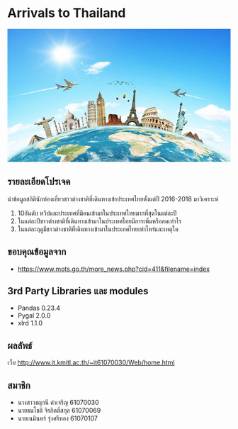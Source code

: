# Arrivals to Thailand
<img src="images/travel.jpg" width="700px"  height="300"><br>
## รายละเอียดโปรเจค
นำข้อมูลสถิตินักท่องเที่ยวชาวต่างชาติที่เดินทางเข้าประเทศไทยตั้งแต่ปี 2016-2018 มาวิเคราะห์<br>
1. 10อันดับ ทวีปและประเทศที่มีคนเข้ามาในประเทศไทยมากที่สุดในแต่ละปี<br>
2. ในแต่ละปีชาวต่างชาติที่เดินทางเข้ามาในประเทศไทยมีการเพิ่มหรือลดเท่าไร<br>
3. ในแต่ละฤดูมีชาวต่างชาติที่เดินทางเข้ามาในประเทศไทยเท่าไหร่และเหตุใด
## ขอบคุณข้อมูลจาก
  - https://www.mots.go.th/more_news.php?cid=411&filename=index
## 3rd Party Libraries และ modules
  - Pandas 0.23.4 
  - Pygal 2.0.0
  - xlrd 1.1.0
## ผลลัพธ์
 เว็บ http://www.it.kmitl.ac.th/~it61070030/Web/home.html
## สมาชิก
  - นางสาวชญานี คำเจริญ 61070030
  - นายธนโชติ จิรกิตติ์สกุล 61070069
  - นายเนมินทร์ รุ่งศรีทอง 61070107
